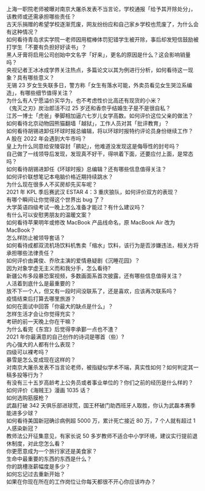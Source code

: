 上海一职院老师被曝对南京大屠杀发表不当言论，学校通报「给予其开除处分」，该教师或还需承担哪些责任？  
古天乐捐赠的希望学校逐渐荒废，网友纷纷应和自己家乡学校也荒废了，为什么会有这种情况？  
如何看待青岛求实学院一老师因用棍棒体罚犯错学生被开除，事后却发短信鼓励被打学生「不要有负担好好读书」？  
黑人牙膏将启用公司创始中文名字「好来」，更名的原因是什么？这会影响销量吗？  
央视记者王冰冰成学界关注热点，多篇论文以其为例进行分析，如何看待这一现象？具有哪些意义？  
无锡 23 岁女生失联多日，警方称「女生有落水可能，外卖员看见女生哭泣系编造」，有哪些细节值得关注？  
为什么有人宁愿溢价买华为，也不考虑性价比高还有现货的小米？  
《鬼灭之刃》炭治郎活不过 25 岁还和香奈乎结婚生子是不是很自私？  
江苏一博士「虎爸」拳脚相加逼六七岁儿女学高数。如何评价这位父亲的做法？  
如何看待北京动物园熊猫翻墙「越狱」，工作人员对其「批评教育」？  
如何看待胡锡进卸任环球时报总编辑，将以环球时报特约评论员身份继续工作？  
A 股在 2022 年会遇到大牛市吗？  
皇上为什么同意给安陵容封「鹂妃」，他难道没发现这是侮辱性的封号吗？  
自己做了一线领导后发现，发现真不好干，得哄着下面，还要应付上面，是常态吗？  
如何看待胡锡进卸任《环球时报》总编辑？还有哪些信息值得关注？  
如何评价联想笔记本电脑价格近期持续跳水？  
为什么现在很多人不买房却先买车呢？  
2021 年 KPL 季后赛武汉 ESTAR 4：3 重庆狼队，如何评价双方的表现？  
有哪个瞬间让你觉得这个世界出 bug 了？  
大学英语四级考试一晚上怎么准备才能过？有什么建议吗？  
有什么可以安慰男朋友的温暖文案？  
如何看待苹果明年或修改 MacBook 产品线命名，原 MacBook Air 改为 MacBook？  
怎么样防止被领导套话？  
如何看待成都双流机场饮料机售卖「缩水」饮料，该行为是否涉嫌违法，相关方将承担哪些法律责任？  
如何评价由龚俊、乔欣主演的爱情悬疑剧《沉睡花园》？  
因为对象学虚无主义而和我分手，怎么看待?  
新疆公布多段暴恐案视频，多数画面系首次披露，还有哪些信息值得关注？  
人活着到底什么是最重要的？  
放不下一个人，但又有一段时间没联系了，还是喜欢，应该再次联系吗？  
疫情结束后打算去哪里旅游？  
如何在面试中回答「你最大的缺点是什么」？  
怎样生活才会让你觉得充实？  
考研的前一天晚上你在干嘛？  
为什么看完《东宫》后觉得李承鄞一点也不渣？  
2021 年你最满意的自己创作的诗词是哪首（些）?  
内心强大的人都有什么表现？  
四级可以裸考吗？  
暴雪是怎么变成现在这样的？  
对南京大屠杀发表不当言论老师，被指疑似学术不端，真实性如何？如何判定其一稿多投等行为？  
有没有三十五岁高龄考上公务员或者事业单位的？你们之前的经历是什么样的？  
如何评价《海贼王》漫画 1035 话？  
如何选购筋膜枪？  
武磊打破 342 天俱乐部进球荒，国王杯破门助西班牙人取胜，你认为武磊本赛季能进多少球？  
如何看待美国新冠确诊病例超 5000 万，累计死亡接近 80 万，7 个人就有超过 1 人感染新冠？  
教师法公开征集意见，有家长说 50 多岁教师不适合中小学环境，建议实行提前退休制度，对此您怎么看？  
你更愿意成为一个旅行家还是美食家？  
生命中最重要的东西的东西是什么？  
你的跳槽涨薪幅度是多少？  
如何忘记过去重新开始？  
如果在你现在所在的工作岗位让你每天都很不开心你应该咋办？  

